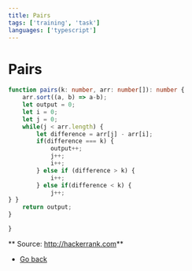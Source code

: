 ```yaml
---
title: Pairs
tags: ['training', 'task']
languages: ['typescript']
---
```

# Pairs
```typescript
function pairs(k: number, arr: number[]): number {
    arr.sort((a, b) => a-b);
    let output = 0;
    let i = 0;
    let j = 0;
    while(j < arr.length) {
        let difference = arr[j] - arr[i];
        if(difference === k) {
            output++;
            j++;
            i++;
        } else if (difference > k) {
            i++;
        } else if(difference < k) {
            j++;
} }
    return output;
}

}
```

** Source: http://hackerrank.com**
* [Go back](../readme.md)

